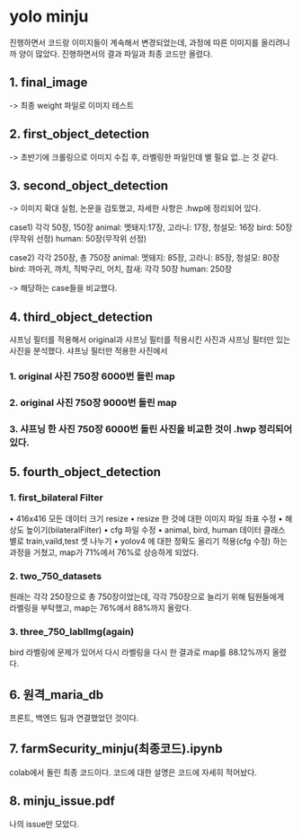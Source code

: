 # yolo minju
진행하면서 코드랑 이미지들이 계속해서 변경되었는데, 과정에 따른 이미지를 올리려니까 양이 많았다.
진행하면서의 결과 파일과 최종 코드만 올렸다.
## 1. final_image
-> 최종 weight 파일로 이미지 테스트

## 2. first_object_detection
-> 초반기에 크롤링으로 이미지 수집 후, 라벨링한 파일인데 별 필요 없..는 것 같다.

## 3. second_object_detection
-> 이미지 확대 실험, 논문을 검토했고, 자세한 사항은 .hwp에 정리되어 있다.

case1) 각각 50장, 150장
animal: 멧돼지:17장, 고라니: 17장, 청설모: 16장
bird: 50장(무작위 선정)
human: 50장(무작위 선정)

case2) 각각 250장, 총 750장
animal: 멧돼지: 85장, 고라니: 85장, 청설모: 80장
bird: 까마귀, 까치, 직박구리, 어치, 참새: 각각 50장
human: 250장

-> 해당하는 case들을 비교했다.

## 4. third_object_detection
샤프닝 필터를 적용해서 original과 샤프닝 필터를 적용시킨 사진과 샤프닝 필터만 있는 사진을 분석했다.
샤프닝 필터만 적용한 사진에서
### 1. original 사진 750장 6000번 돌린 map
### 2. original 사진 750장 9000번 돌린 map
### 3. 샤프닝 한 사진 750장 6000번 돌린 사진을 비교한 것이 .hwp 정리되어 있다.

## 5. fourth_object_detection
### 1. first_bilateral Filter
• 416x416 모든 데이터 크기 resize
• resize 한 것에 대한 이미지 파일 좌표 수정
• 해상도 높이기(bilateralFilter)
• cfg 파일 수정
• animal, bird, human 데이터 클래스 별로 train,vaild,test 셋 나누기
• yolov4 에 대한 정확도 올리기 적용(cfg 수정)
하는 과정을 거쳤고, map가 71%에서 76%로 상승하게 되었다.

### 2. two_750_datasets
원래는 각각 250장으로 총 750장이었는데, 각각 750장으로 늘리기 위해 팀원들에게 라벨링을 부탁했고,  map는 76%에서 88%까지 올랐다.

### 3. three_750_labIlmg(again)
bird 라벨링에 문제가 있어서 다시 라벨링을 다시 한 결과로 map를 88.12%까지 올렸다.

## 6. 원격_maria_db
프론트, 백엔드 팀과 연결했었던 것이다.

## 7. farmSecurity_minju(최종코드).ipynb
colab에서 돌린 최종 코드이다. 코드에 대한 설명은 코드에 자세히 적어놨다.

## 8. minju_issue.pdf
나의 issue만 모았다.
